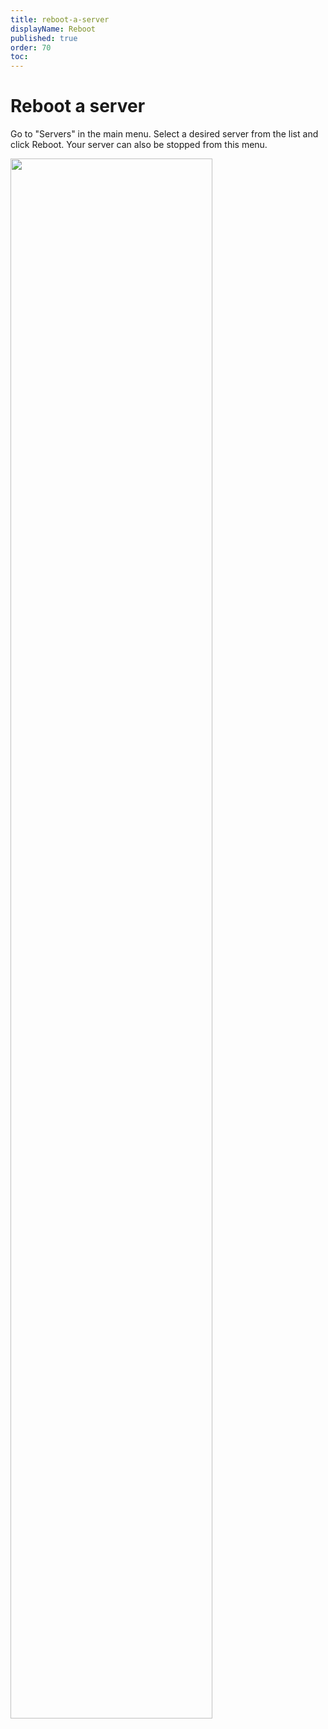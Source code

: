 ```yaml
---
title: reboot-a-server
displayName: Reboot
published: true
order: 70
toc:
---
```

# Reboot a server

Go to "Servers" in the main menu. Select a desired server from the list and click Reboot. Your server can also be stopped from this menu.

<img src="https://assets.gcore.pro/docs/hosting/dedicated-servers/manage/reboot-a-server/13816345993361.png" alt="" width="80%">